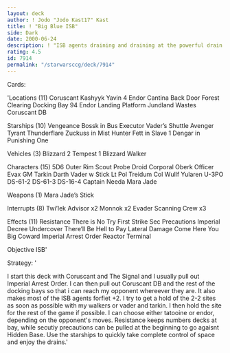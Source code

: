 ```yaml
---
layout: deck
author: ! Jodo "Jodo Kast17" Kast
title: ! "Big Blue ISB"
side: Dark
date: 2000-06-24
description: ! "ISB agents draining and draining at the powerful drain sites."
rating: 4.5
id: 7914
permalink: "/starwarsccg/deck/7914"
---
```

Cards: 

'Locations (11)
Coruscant
Kashyyk
Yavin 4
Endor
Cantina
Back Door
Forest Clearing
Docking Bay 94
Endor Landing Platform
Jundland Wastes
Coruscant DB

Starships (10)
Vengeance
Bossk in Bus
Executor
Vader’s Shuttle
Avenger
Tyrant
Thunderflare
Zuckuss in Mist Hunter
Fett in Slave 1
Dengar in Punishing One

Vehicles (3)
Blizzard 2
Tempest 1
Blizzard Walker

Characters (15)
5D6
Outer Rim Scout
Probe Droid
Corporal Oberk
Officer Evax
GM Tarkin
Darth Vader w Stick
Lt Pol Treidum
Col Wullf Yularen
U-3PO
DS-61-2
DS-61-3
DS-16-4
Captain Needa
Mara Jade

Weapons (1)
Mara Jade’s Stick

Interrupts (8)
Twi’lek Advisor x2
Monnok x2
Evader
Scanning Crew x3

Effects (11)
Resistance
There is No Try
First Strike
Sec Precautions
Imperial Decree
Undercover
There’ll Be Hell to Pay
Lateral Damage
Come Here You Big Coward
Imperial Arrest Order
Reactor Terminal

Objective
ISB'

Strategy: '

   I start this deck with Coruscant and The Signal and I usually pull out Imperial Arrest Order.  I can then pull out Coruscant DB and the rest of the docking bays so that i can reach my opponent whereever they are.	It also makes most of the ISB agents forfiet +2.
   I try to get a hold of the 2-2 sites as soon as possible with my walkers or vader and tarkin.  I then hold the site for the rest of the game if possible.  I can choose either tatooine or endor, depending on the opponent's moves.
   Resistance keeps numbers decks at bay, while secutiy precautions can be pulled at the beginning to go agaisnt Hidden Base.  Use the starships to quickly take complete control of space and enjoy the drains.'
